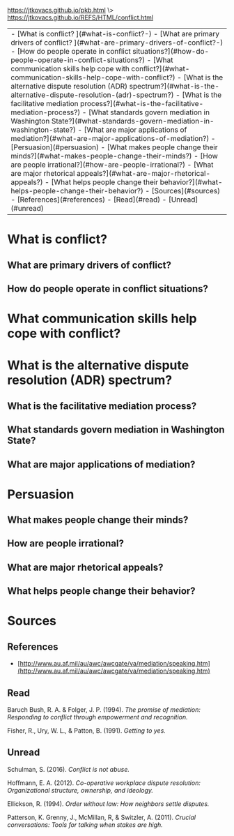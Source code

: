 <p id="path"><a href="../../pkb.html">https://jtkovacs.github.io/pkb.html</a> \> <a href="https://jtkovacs.github.io/REFS/HTML/conflict.html">https://jtkovacs.github.io/REFS/HTML/conflict.html</a></p><table class="TOC"><tr><td>- [What is conflict? ](#what-is-conflict?-)
	- [What are primary drivers of conflict? ](#what-are-primary-drivers-of-conflict?-)
	- [How do people operate in conflict situations?](#how-do-people-operate-in-conflict-situations?)
- [What communication skills help cope with conflict?](#what-communication-skills-help-cope-with-conflict?)
- [What is the alternative dispute resolution (ADR) spectrum?](#what-is-the-alternative-dispute-resolution-(adr)-spectrum?)
	- [What is the facilitative mediation process?](#what-is-the-facilitative-mediation-process?)
	- [What standards govern mediation in Washington State?](#what-standards-govern-mediation-in-washington-state?)
	- [What are major applications of mediation?](#what-are-major-applications-of-mediation?)
- [Persuasion](#persuasion)
	- [What makes people change their minds?](#what-makes-people-change-their-minds?)
	- [How are people irrational?](#how-are-people-irrational?)
	- [What are major rhetorical appeals?](#what-are-major-rhetorical-appeals?)
	- [What helps people change their behavior?](#what-helps-people-change-their-behavior?)
- [Sources](#sources)
	- [References](#references)
	- [Read](#read)
	- [Unread](#unread)
</td></tr></table>


# What is conflict? 

## What are primary drivers of conflict? 

## How do people operate in conflict situations?



# What communication skills help cope with conflict?


# What is the alternative dispute resolution (ADR) spectrum?

## What is the facilitative mediation process?

## What standards govern mediation in Washington State?

## What are major applications of mediation?



# Persuasion

## What makes people change their minds?

## How are people irrational?

## What are major rhetorical appeals?

## What helps people change their behavior?



# Sources

## References

- [http://www.au.af.mil/au/awc/awcgate/va/mediation/speaking.htm](http://www.au.af.mil/au/awc/awcgate/va/mediation/speaking.htm)

## Read

Baruch Bush, R. A. & Folger, J. P. (1994). _The promise of mediation: Responding to conflict through empowerment and recognition._

Fisher, R., Ury, W. L., & Patton, B. (1991). _Getting to yes._

## Unread

Schulman, S. (2016). _Conflict is not abuse._

Hoffmann, E. A. (2012). _Co-operative workplace dispute resolution: Organizational structure, ownership, and ideology._

Ellickson, R. (1994). _Order without law: How neighbors settle disputes._

Patterson, K. Grenny, J., McMillan, R, & Switzler, A. (2011). _Crucial conversations: Tools for talking when stakes are high._